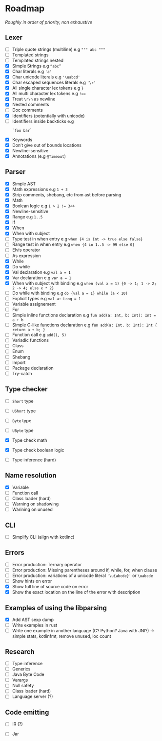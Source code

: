 # Roadmap

*Roughly in order of priority, non exhaustive*

## Lexer

- [ ] Triple quote strings (multiline) e.g `""" abc """`
- [ ] Templated strings
- [ ] Templated strings nested
- [x] Simple Strings e.g `“abc”`
- [x] Char literals e.g `'a'`
- [x] Char unicode literals e.g `'\uabcd'`
- [x] Char escaped sequences literals e.g `'\r'`
- [x] All single character lex tokens e.g `}`
- [x] All multi character lex tokens e.g `!==`
- [x] Treat `\r\n` as newline
- [x] Nested comments
- [ ] Doc comments
- [x] Identifiers (potentially with unicode)
- [ ] Identifiers inside backticks e.g 
    ``` 
    `foo bar` 
    ```
- [x] Keywords
- [x] Don’t give out of bounds locations
- [x] Newline-sensitive
- [x] Annotations (e.g `@Timeout`)

## Parser

- [x] Simple AST
- [x] Math expressions e.g  `1 + 3`
- [x] Strip comments, shebang, etc from ast before parsing
- [x] Math
- [x] Boolean logic e.g `1 > 2 != 3<4`
- [x] Newline-sensitive
- [x] Range e.g `1..5`
- [x] If
- [x] When
- [x] When with subject
- [ ] Type test in when entry e.g `when {4 is Int -> true else false}`
- [ ] Range test in when entry e.g `when {4 in 1..5 -> 99 else 0}`
- [ ] Elvis operator
- [ ] As expression
- [x] While
- [x] Do while
- [x] Val declaration e.g `val a = 1`
- [x] Var declaration e.g `var a = 1`
- [x] When with subject with binding e.g `when (val x = 1) {0 -> 1; 1 -> 2; 2 -> 4; else x * 2}`
- [ ] Do while with binding e.g `do {val a = 1} while (a < 10)`
- [ ] Explicit types e.g `val a: Long = 1`
- [ ] Variable assignement
- [ ] For
- [ ] Simple inline functions declaration e.g `fun add(a: Int, b: Int): Int = a + b`
- [ ] Simple C-like functions declaration e.g `fun add(a: Int, b: Int): Int { return a + b; }`
- [ ] Function call e.g `add(1, 5)`
- [ ] Variadic functions
- [ ] Class
- [ ] Enum
- [ ] Shebang
- [ ] Import
- [ ] Package declaration
- [ ] Try-catch

## Type checker

- [ ] `Short` type
- [ ] `UShort` type
- [ ] `Byte` type
- [ ] `UByte` type
- [x] Type check math
- [x] Type check boolean logic
- [ ] Type inference (hard)


## Name resolution

- [x] Variable
- [ ] Function call
- [ ] Class loader (hard)
- [ ] Warning on shadowing
- [ ] Warining on unused

## CLI

- [ ] Simplify CLI (align with kotlinc)

## Errors

- [ ] Error production: Ternary operator
- [ ] Error production: Missing parentheses around if, while, for, when clause
- [ ] Error production: variations of a unicode literal `'\u{abcde}'` or `\uabcde`
- [ ] Show hints on error
- [x] Show full line of source code on error
- [x] Show the exact location on the line of the error with description

## Examples of using the libparsing

- [x] Add AST sexp dump
- [ ] Write examples in rust
- [ ] Write one example in another language (C? Python? Java with JNI?) -> simple stats, kotlinfmt, remove unused, loc count

## Research
- [ ] Type inference
- [ ] Generics
- [ ] Java Byte Code
- [ ] Varargs
- [ ] Null safety
- [ ] Class loader (hard)
- [ ] Language server (?)

## Code emitting

- [ ] IR (?)
- [ ] Jar

